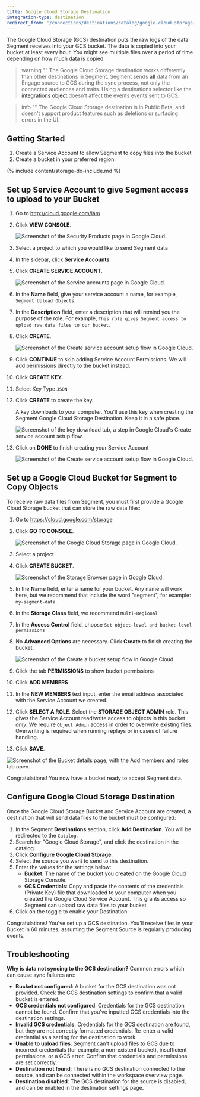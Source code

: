 ```yaml
---
title: Google Cloud Storage Destination
integration-type: destination
redirect_from: '/connections/destinations/catalog/google-cloud-storage/'
---
```


The Google Cloud Storage (GCS) destination puts the raw logs of the data Segment receives into your GCS bucket. The data is copied into your bucket at least every hour. You might see multiple files over a period of time depending on how much data is copied.

> warning ""
> The Google Cloud Storage destination works differently than other destinations in Segment. Segment sends **all** data from an Engage source to GCS during the sync process, not only the connected audiences and traits. Using a destinations selector like the [integrations object](/docs/connections/spec/common/#integrations) doesn't affect the events events sent to GCS.

> info ""
> The Google Cloud Storage destination is in Public Beta, and doesn't support product features such as deletions or surfacing errors in the UI.


## Getting Started

1. Create a Service Account to allow Segment to copy files into the bucket
2. Create a bucket in your preferred region.

{% include content/storage-do-include.md %}


## Set up Service Account to give Segment access to upload to your Bucket

1. Go to http://cloud.google.com/iam
2. Click **VIEW CONSOLE**.

   ![Screenshot of the Security Products page in Google Cloud.](images/gcloud4.png)

3. Select a project to which you would like to send Segment data
4. In the sidebar, click **Service Accounts**
5. Click **CREATE SERVICE ACCOUNT**.

   ![Screenshot of the Service accounts page in Google Cloud.](images/gcloud5.png)

6. In the **Name** field, give your service account a name, for example, `Segment Upload Objects`.
7. In the **Description** field, enter a description that will remind you the purpose of the role. For example, `This role gives Segment access to upload raw data files to our bucket`.
8. Click **CREATE**.

   ![Screenshot of the Create service account setup flow in Google Cloud.](images/gcloud6.png)

10. Click **CONTINUE** to skip adding Service Account Permissions. We will add permissions directly to the bucket instead.

11. Click **CREATE KEY**.
12. Select Key Type `JSON`
13. Click **CREATE** to create the key.

    A key downloads to your computer. You'll use this key when creating the Segment Google Cloud Storage Destination. Keep it in a safe place.

    ![Screenshot of the key download tab, a step in Google Cloud's Create service account setup flow.](images/gcloud8.png)

14. Click on **DONE** to finish creating your Service Account

    ![Screenshot of the Create service account setup flow in Google Cloud.](images/gcloud9.png)


## Set up a Google Cloud Bucket for Segment to Copy Objects

To receive raw data files from Segment, you must first provide a Google Cloud Storage bucket that can store the raw data files:

1. Go to https://cloud.google.com/storage
2. Click **GO TO CONSOLE**.

   ![Screenshot of the Google Cloud Storage page in Google Cloud.](images/gcloud1.png)

3. Select a project.
4. Click **CREATE BUCKET**.

   ![Screenshot of the Storage Browser page in Google Cloud.](images/gcloud2.png)

5. In the **Name** field, enter a name for your bucket.
   Any name will work here, but we recommend that include the word "segment", for example: `my-segment-data`.
6. In the **Storage Class** field, we recommend `Multi-Regional`
7. In the **Access Control** field, choose `Set object-level and bucket-level permissions`
8. No **Advanced Options** are necessary. Click **Create** to finish creating the bucket.

   ![Screenshot of the Create a bucket setup flow in Google Cloud.](images/gcloud3.png)

9. Click the tab **PERMISSIONS** to show bucket permissions
10. Click **ADD MEMBERS**
11. In the **NEW MEMBERS** text input, enter the email address associated with the Service Account we created.
12. Click **SELECT A ROLE**.
    Select the **STORAGE OBJECT ADMIN** role. This gives the Service Account read/write access to objects in this bucket _only_. We require `Object Admin` access in order to overwrite existing files. Overwriting is required when running replays or in cases of failure handling.
13. Click **SAVE**.

   ![Screenshot of the Bucket details page, with the Add members and roles tab open.](images/gcloud10.png)

Congratulations! You now have a bucket ready to accept Segment data.

## Configure Google Cloud Storage Destination

Once the Google Cloud Storage Bucket and Service Account are created, a destination that will send data files to the bucket must be configured:

1. In the Segment **Destinations** section, click **Add Destination**.
   You will be redirected to the `Catalog`.
2. Search for "Google Cloud Storage", and click the destination in the catalog.
3. Click **Configure Google Cloud Storage**.
4. Select the source you want to send to this destination.
5. Enter the values for the settings below:
   - **Bucket**: The name of the bucket you created on the Google Cloud Storage Console.
   - **GCS Credentials**: Copy and paste the contents of the credentials (Private Key) file that downloaded to your computer when you created the Google Cloud Service Account. This grants access so Segment can upload raw data files to your bucket
6. Click on the toggle to enable your Destination.

Congratulations! You've set up a GCS destination. You'll receive files in your Bucket in 60 minutes, assuming the Segment Source is regularly producing events.

## Troubleshooting

**Why is data not syncing to the GCS destination?**
Common errors which can cause sync failures are:
- **Bucket not configured**: A bucket for the GCS destination was not provided. Check the GCS destination settings to confirm that a valid bucket is entered.
- **GCS credentials not configured**: Credentials for the GCS destination cannot be found. Confirm that you've inputted GCS credentials into the destination settings.
- **Invalid GCS credentials**: Credentials for the GCS destination are found, but they are not correctly formatted credentials. Re-enter a valid credential as a setting for the destination to work.
- **Unable to upload files**: Segment can't upload files to GCS due to incorrect credentials (for example, a non-existent bucket), insufficient permissions, or a GCS error. Confirm that credentials and permissions are set correctly.
- **Destination not found**: There is no GCS destination connected to the source, and can be connected within the workspace overview page.
- **Destination disabled**: The GCS destination for the source is disabled, and can be enabled in the destination settings page.
